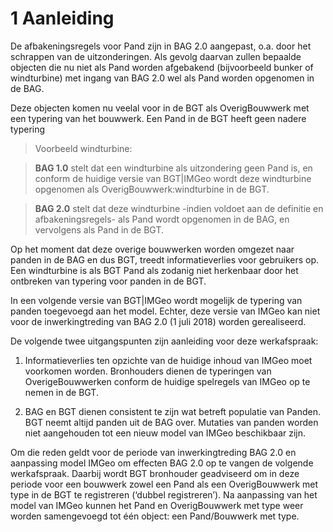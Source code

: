 1 Aanleiding
============

De afbakeningsregels voor Pand zijn in BAG 2.0 aangepast, o.a. door het
schrappen van de uitzonderingen. Als gevolg daarvan zullen bepaalde objecten die
nu niet als Pand worden afgebakend (bijvoorbeeld bunker of windturbine) met
ingang van BAG 2.0 wel als Pand worden opgenomen in de BAG.

Deze objecten komen nu veelal voor in de BGT als OverigBouwwerk met een typering
van het bouwwerk. Een Pand in de BGT heeft geen nadere typering

>   Voorbeeld windturbine:

>   **BAG 1.0** stelt dat een windturbine als uitzondering geen Pand is, en
>   conform de huidige versie van BGT\|IMGeo wordt deze windturbine opgenomen
>   als OverigBouwwerk:windturbine in de BGT.

>   **BAG 2.0** stelt dat deze windturbine -indien voldoet aan de definitie en
>   afbakeningsregels- als Pand wordt opgenomen in de BAG, en vervolgens als
>   Pand in de BGT.

Op het moment dat deze overige bouwwerken worden omgezet naar panden in de BAG
en dus BGT, treedt informatieverlies voor gebruikers op. Een windturbine is als
BGT Pand als zodanig niet herkenbaar door het ontbreken van typering voor panden
in de BGT.

In een volgende versie van BGT\|IMGeo wordt mogelijk de typering van panden
toegevoegd aan het model. Echter, deze versie van IMGeo kan niet voor de
inwerkingtreding van BAG 2.0 (1 juli 2018) worden gerealiseerd.

De volgende twee uitgangspunten zijn aanleiding voor deze werkafspraak:

1.  Informatieverlies ten opzichte van de huidige inhoud van IMGeo moet
    voorkomen worden. Bronhouders dienen de typeringen van OverigeBouwwerken
    conform de huidige spelregels van IMGeo op te nemen in de BGT.

2.  BAG en BGT dienen consistent te zijn wat betreft populatie van Panden. BGT
    neemt altijd panden uit de BAG over. Mutaties van panden worden niet
    aangehouden tot een nieuw model van IMGeo beschikbaar zijn.

Om die reden geldt voor de periode van inwerkingtreding BAG 2.0 en aanpassing
model IMGeo om effecten BAG 2.0 op te vangen de volgende werkafspraak. Daarbij
wordt BGT bronhouder geadviseerd om in deze periode voor een bouwwerk zowel een
Pand als een OverigBouwwerk met type in de BGT te registreren (‘dubbel
registreren’). Na aanpassing van het model van IMGeo kunnen het Pand en
OverigBouwwerk met type weer worden samengevoegd tot één object: een
Pand/Bouwwerk met type.
